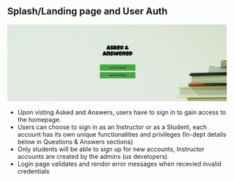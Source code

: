 ## Splash/Landing page and User Auth

<img src="./frontend/public/images/splash.png">

* Upon visting Asked and Answers, users have to sign in to gain access to the homepage. 
* Users can choose to sign in as an Instructor or as a Student, each account has its own unique functionalities and privileges (In-dept details below in Questions & Answers sections)
* Only students will be able to sign up for new accounts, Instructor accounts are created by the admins (us developers)
* Login page validates and rendor error messages when recevied invalid credentials

